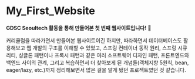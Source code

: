 # My_First_Website

**GDSC Seoultech 활동을 통해 만들어본 첫 번째 웹사이트입니다!** 😤

커리큘럼을 따라가면서 만들어본 웹사이트이긴 하지만, 따라하면서 데이터베이스도 활용해보고 웹 개발의 구조를 이해할 수 있었고, 스프링 컨테이너 동작 원리, 스프링 시큐리티, 싱글톤 패턴이나 프록시 패턴과 같은 여러 소프트웨어 디자인 패턴, 프론트엔드와 백엔드 사이의 관계, 그리고 복습하면서 더 찾아보게 된 개념들(객체지향 5원칙, bean, eager/lazy, etc.)까지 정리해보면서 많은 걸을 알게 됐던 프로젝트였던 것 같습니다.

